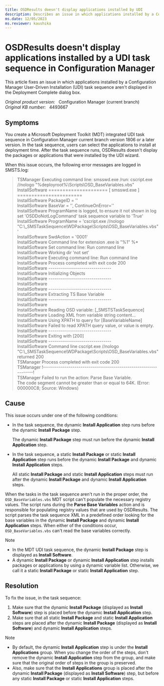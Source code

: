 ```yaml
---
title: OSDResults doesn't display applications installed by UDI
description: Describes an issue in which applications installed by a Configuration Manager UDI task sequence aren't displayed in the Deployment Complete dialog box.
ms.date: 12/05/2023
ms.reviewer: kaushika
---
```

# OSDResults doesn't display applications installed by a UDI task sequence in Configuration Manager

This article fixes an issue in which applications installed by a Configuration Manager User-Driven Installation (UDI) task sequence aren't displayed in the Deployment Complete dialog box.

_Original product version:_ &nbsp; Configuration Manager (current branch)  
_Original KB number:_ &nbsp; 4493667

## Symptoms

You create a Microsoft Deployment Toolkit (MDT) integrated UDI task sequence in Configuration Manager current branch version 1806 or a later version. In the task sequence, users can select the applications to install at deployment time. After the task sequence runs, OSDResults doesn't display the packages or applications that were installed by the UDI wizard.

When this issue occurs, the following error messages are logged in SMSTS.log:

> TSManager    Executing command line: smsswd.exe /run: cscript.exe //nologo "%deployroot%\Scripts\OSD_BaseVariables.vbs"  
> InstallSoftware     ===================== [ smsswd.exe ] =======================  
> InstallSoftware    PackageID = ''  
> InstallSoftware    BaseVar = '', ContinueOnError=''  
> InstallSoftware    ProgramName is logged, to ensure it not shown in log set 'OSDDoNotLogCommand' task sequence variable to 'True'  
> InstallSoftware    ProgramName = 'cscript.exe //nologo "C:\\_SMSTaskSequence\WDPackage\Scripts\OSD_BaseVariables.vbs"'  
> InstallSoftware    SwdAction = '0001'  
> InstallSoftware    Command line for extension .exe is "%1" %*  
> InstallSoftware    Set command line: Run command line  
> InstallSoftware    Working dir 'not set'  
> InstallSoftware    Executing command line: Run command line  
> InstallSoftware    Process completed with exit code 200  
> InstallSoftware    --------------------------------  
> InstallSoftware    Initializing Objects  
> InstallSoftware    --------------------------------  
> InstallSoftware  
> InstallSoftware    --------------------------------  
> InstallSoftware    Extracting TS Base Variable  
> InstallSoftware    --------------------------------  
> InstallSoftware  
> InstallSoftware    Reading OSD variable: [_SMSTSTaskSequence]  
> InstallSoftware    Loading XML from variable string content...  
> InstallSoftware    Using XPATH to query for [BaseVariableName]  
> InstallSoftware    Failed to read XPATH query value, or value is empty.  
> InstallSoftware    --------------------------------  
> InstallSoftware     Exiting with [200]  
> InstallSoftware    --------------------------------  
> InstallSoftware    Command line cscript.exe //nologo "C:\\_SMSTaskSequence\WDPackage\Scripts\OSD_BaseVariables.vbs" returned 200  
> TSManager    Process completed with exit code 200  
> TSManager    !------------------------------------------------------------------!  
> TSManager    Failed to run the action: Parse Base Variable.  
> The code segment cannot be greater than or equal to 64K. (Error: 000000C8; Source: Windows)

## Cause

This issue occurs under one of the following conditions:

- In the task sequence, the dynamic **Install Application** step runs before the dynamic **Install Package** step.

  The dynamic **Install Package** step must run before the dynamic **Install Application** step.

- In the task sequence, a static **Install Package** or static **Install Application** step runs before the dynamic **Install Package** and dynamic **Install Application** steps.

  All static **Install Package** and static **Install Application** steps must run after the dynamic **Install Package** and dynamic **Install Application** steps.

When the tasks in the task sequence aren't run in the proper order, the `OSD_BaseVariables.vbs` MDT script can't populate the necessary registry values. The script runs during the **Parse Base Variables** action and is responsible for populating registry values that are used by OSDResults. The script parses the task sequence XML in a predefined order looking for the base variables in the dynamic **Install Package** and dynamic **Install Application** steps. When either of the conditions occur, `OSD_BaseVariables.vbs` can't read the base variables correctly.

> [!NOTE]
>
> - In the MDT UDI task sequence, the dynamic **Install Package** step is displayed as **Install Software**.
> - A dynamic **Install Package** or dynamic **Install Application** step installs packages or applications by using a dynamic variable list. Otherwise, we call it a static **Install Package** or static **Install Application** step.

## Resolution

To fix the issue, in the task sequence:

1. Make sure that the dynamic **Install Package** (displayed as **Install Software**) step is placed before the dynamic **Install Application** step.
2. Make sure that all static **Install Package** and static **Install Application** steps are placed after the dynamic **Install Package** (displayed as **Install Software**) and dynamic **Install Application** steps.

> [!NOTE]
>
> - By default, the dynamic **Install Application** step is under the **Install Applications** group. When you change the order of the steps, don't remove the dynamic **Install Application** step from the group, and make sure that the original order of steps in the group is preserved.
> - Also, make sure that the **Install Applications** group is placed after the dynamic **Install Package** (displayed as **Install Software**) step, but before any static **Install Package** or static **Install Application** steps.
